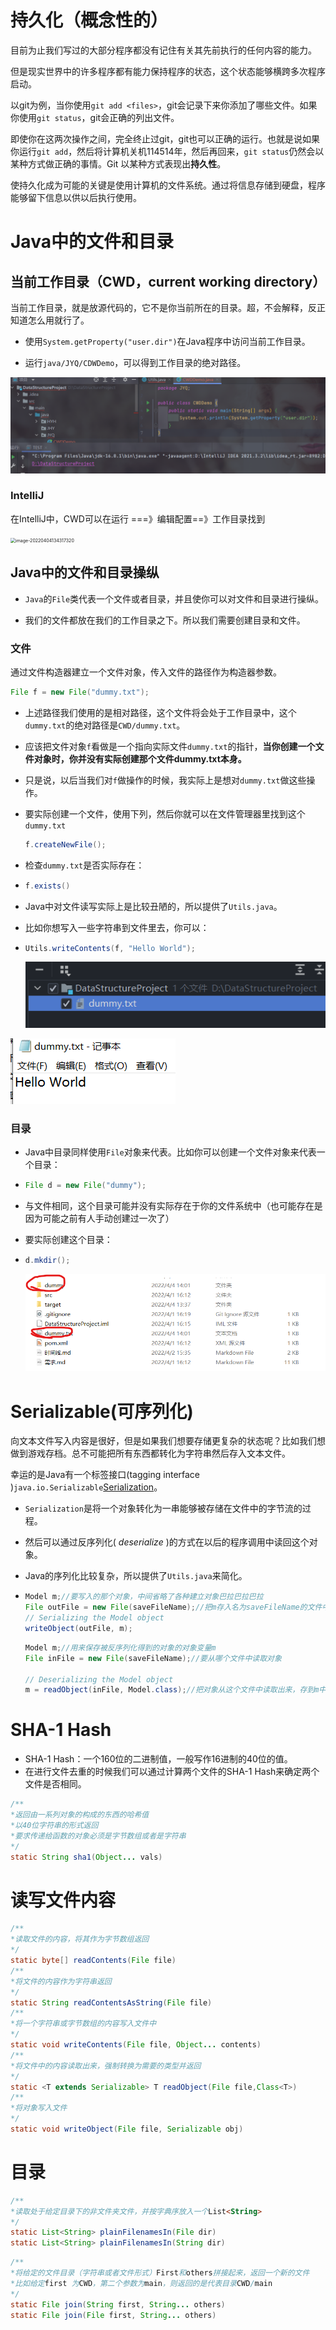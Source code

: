 # 持久化（概念性的）

目前为止我们写过的大部分程序都没有记住有关其先前执行的任何内容的能力。

但是现实世界中的许多程序都有能力保持程序的状态，这个状态能够横跨多次程序启动。

以git为例，当你使用`git add <files>`，git会记录下来你添加了哪些文件。如果你使用`git status`，git会正确的列出文件。

即使你在这两次操作之间，完全终止过git，git也可以正确的运行。也就是说如果你运行`git add`，然后将计算机关机114514年，然后再回来，`git status`仍然会以某种方式做正确的事情。Git 以某种方式表现出**持久性**。

使持久化成为可能的关键是使用计算机的文件系统。通过将信息存储到硬盘，程序能够留下信息以供以后执行使用。

# Java中的文件和目录

## 当前工作目录（CWD，current working directory）

当前工作目录，就是放源代码的，它不是你当前所在的目录。超，不会解释，反正知道怎么用就行了。

- 使用`System.getProperty("user.dir")`在Java程序中访问当前工作目录。

- 运行`java/JYQ/CDWDemo`，可以得到工作目录的绝对路径。

<img src="https://raw.githubusercontent.com/CorneliaStreet1/PictureBed/master/202204041340773.png" alt="image-20220404134007587" style="zoom:67%;" />



### IntelliJ

在IntelliJ中，CWD可以在运行 ===》编辑配置==》工作目录找到

<img src="C:/Users/jiangyiqing/AppData/Roaming/Typora/typora-user-images/image-20220404134317320.png" alt="image-20220404134317320" style="zoom:50%;" />

## Java中的文件和目录操纵



- `Java`的`File`类代表一个文件或者目录，并且使你可以对文件和目录进行操纵。

- 我们的文件都放在我们的工作目录之下。所以我们需要创建目录和文件。

### 文件

通过文件构造器建立一个文件对象，传入文件的路径作为构造器参数。

```java
File f = new File("dummy.txt");
```

- 上述路径我们使用的是相对路径，这个文件将会处于工作目录中，这个`dummy.txt`的绝对路径是`CWD/dummy.txt`。

- 应该把文件对象`f`看做是一个指向实际文件`dummy.txt`的指针，**当你创建一个文件对象时，你并没有实际创建那个文件dummy.txt本身。**

- 只是说，以后当我们对`f`做操作的时候，我实际上是想对`dummy.txt`做这些操作。

- 要实际创建一个文件，使用下列，然后你就可以在文件管理器里找到这个`dummy.txt`

  ```java
  f.createNewFile();
  ```

- 检查`dummy.txt`是否实际存在：

- ```java
  f.exists()
  ```

- Java中对文件读写实际上是比较丑陋的，所以提供了`Utils.java`。

- 比如你想写入一些字符串到文件里去，你可以：

- ```java
  Utils.writeContents(f, "Hello World");
  ```

  ![image-20220404135828465](https://raw.githubusercontent.com/CorneliaStreet1/PictureBed/master/202204041358521.png)

<img src="https://raw.githubusercontent.com/CorneliaStreet1/PictureBed/master/202204041358008.png" alt="image-20220404135847958"  />

### 目录

- Java中目录同样使用`File`对象来代表。比如你可以创建一个文件对象来代表一个目录：

- ```java
  File d = new File("dummy");
  ```

- 与文件相同，这个目录可能并没有实际存在于你的文件系统中（也可能存在是因为可能之前有人手动创建过一次了）

- 要实际创建这个目录：

- ```java
  d.mkdir();
  ```

  ![image-20220404140233633](https://raw.githubusercontent.com/CorneliaStreet1/PictureBed/master/202204041402700.png)



# Serializable(可序列化)

向文本文件写入内容是很好，但是如果我们想要存储更复杂的状态呢？比如我们想做到游戏存档。总不可能把所有东西都转化为字符串然后存入文本文件。

幸运的是Java有一个标签接口(tagging interface )`java.io.Serializable`[Serialization](Serialization)。

- `Serialization`是将一个对象转化为一串能够被存储在文件中的字节流的过程。

- 然后可以通过反序列化( *deserialize* )的方式在以后的程序调用中读回这个对象。

- Java的序列化比较复杂，所以提供了`Utils.java`来简化。

- ```java
  Model m;//要写入的那个对象，中间省略了各种建立对象巴拉巴拉巴拉
  File outFile = new File(saveFileName);//把m存入名为saveFileName的文件中
  // Serializing the Model object
  writeObject(outFile, m);
  ```

  ```java
  Model m;//用来保存被反序列化得到的对象的对象变量m
  File inFile = new File(saveFileName);//要从哪个文件中读取对象
  
  // Deserializing the Model object
  m = readObject(inFile, Model.class);//把对象从这个文件中读取出来，存到m中去。
  ```

  

# SHA-1 Hash

- SHA-1 Hash：一个160位的二进制值，一般写作16进制的40位的值。
- 在进行文件去重的时候我们可以通过计算两个文件的SHA-1 Hash来确定两个文件是否相同。

```java
/**
*返回由一系列对象的构成的东西的哈希值
*以40位字符串的形式返回
*要求传递给函数的对象必须是字节数组或者是字符串
*/
static String sha1(Object... vals)
```

# 读写文件内容

```java
/**
*读取文件的内容，将其作为字节数组返回
*/
static byte[] readContents(File file)
/**
*将文件的内容作为字符串返回
*/
static String readContentsAsString(File file)
/**
*将一个字符串或字节数组的内容写入文件中
*/
static void writeContents(File file, Object... contents)
/**
*将文件中的内容读取出来，强制转换为需要的类型并返回
*/
static <T extends Serializable> T readObject(File file,Class<T>)
/**
*将对象写入文件
*/
static void writeObject(File file, Serializable obj)
```

# 目录

```java
/**
*读取处于给定目录下的非文件夹文件，并按字典序放入一个List<String>
*/
static List<String> plainFilenamesIn(File dir)
static List<String> plainFilenamesIn(String dir)
```

```java
/**
*将给定的文件目录（字符串或者文件形式）First和others拼接起来，返回一个新的文件
*比如给定first 为CWD，第二个参数为main，则返回的是代表目录CWD/main
*/
static File join(String first, String... others)
static File join(File first, String... others)
```

